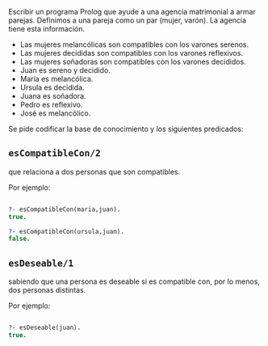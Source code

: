 Escribir un programa Prolog que ayude a una agencia matrimonial a armar parejas.
Definimos a una pareja como un par (mujer, varón).
La agencia tiene esta información.

* Las mujeres melancólicas son compatibles con los varones serenos.
* Las mujeres decididas son compatibles con los varones reflexivos.
* Las mujeres soñadoras son compatibles con los varones decididos.
* Juan es sereno y decidido.
* María es melancólica.
* Ursula es decidida.
* Juana es soñadora.
* Pedro es reflexivo.
* José es melancólico.

Se pide codificar la base de conocimiento y los siguientes predicados:

## `esCompatibleCon/2`

que relaciona a dos personas que son compatibles.

Por ejemplo:

```prolog

?- esCompatibleCon(maria,juan).
true.

?- esCompatibleCon(ursula,juan).
false.

```

## `esDeseable/1`

sabiendo que una persona es deseable si es compatible con, por lo menos, dos personas distintas.

Por ejemplo: 

```prolog

?- esDeseable(juan).
true.

```


